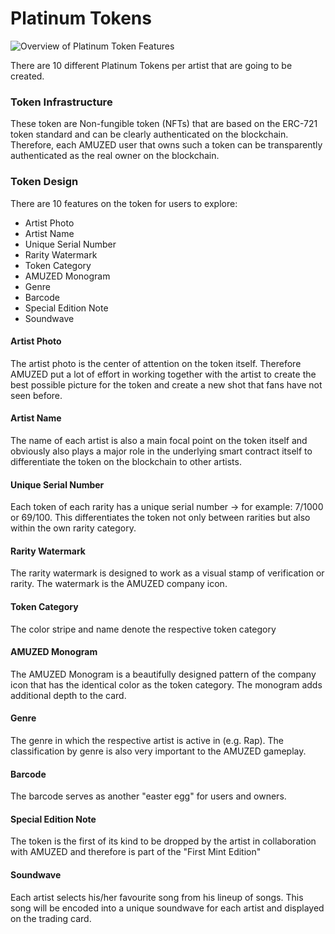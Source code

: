 # Platinum Tokens

![Overview of Platinum Token Features](../../.gitbook/assets/Card\_Explain\_Platinum.png)

There are 10 different Platinum Tokens per artist that are going to be created.

### **Token Infrastructure**

These token are Non-fungible token (NFTs) that are based on the ERC-721 token standard and can be clearly authenticated on the blockchain. Therefore, each AMUZED user that owns such a token can be transparently authenticated as the real owner on the blockchain.&#x20;

### **Token Design**

There are 10 features on the token for users to explore:

* Artist Photo
* Artist Name
* Unique Serial Number
* Rarity Watermark
* Token Category
* AMUZED Monogram
* Genre
* Barcode
* Special Edition Note
* Soundwave

#### **Artist Photo**

The artist photo is the center of attention on the token itself. Therefore AMUZED put a lot of effort in working together with the artist to create the best possible picture for the token and create a new shot that fans have not seen before.&#x20;

#### Artist Name

The name of each artist is also a main focal point on the token itself and obviously also plays a major role in the underlying smart contract itself to differentiate the token on the blockchain to other artists.&#x20;

#### Unique Serial Number&#x20;

Each token of each rarity has a unique serial number -> for example: 7/1000 or 69/100. This differentiates the token not only between rarities but also within the own rarity category.&#x20;

#### Rarity Watermark

The rarity watermark is designed to work as a visual stamp of verification or rarity. The watermark is the AMUZED company icon.&#x20;

#### Token Category

The color stripe and name denote the respective token category

#### AMUZED Monogram

The AMUZED Monogram is a beautifully designed pattern of the company icon that has the identical color as the token category. The monogram adds additional depth to the card.&#x20;

#### Genre

The genre in which the respective artist is active in (e.g. Rap). The classification by genre is also very important to the AMUZED gameplay.&#x20;

#### Barcode

The barcode serves as another "easter egg" for users and owners.&#x20;

#### Special Edition Note

The token is the first of its kind to be dropped by the artist in collaboration with AMUZED and therefore is part of the "First Mint Edition"

#### Soundwave

Each artist selects his/her favourite song from his lineup of songs. This song will be encoded into a unique soundwave for each artist and displayed on the trading card.&#x20;
